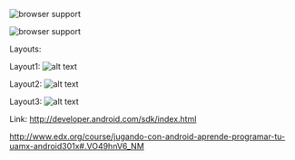 
  ![browser support](http://appbalo.com/wp-content/uploads/2014/08/Android-Central---The-App-.png)

  ![browser support](http://www.android.com/new/images/logos-2x/android-wordmark-8EC047.png)



Layouts:



Layout1:
![alt text](https://courses.edx.org/c4x/UPValenciaX/AIP201x/asset/practica_layouts.png "Layout1")






Layout2:
![alt text](https://courses.edx.org/c4x/UPValenciaX/AIP201x/asset/practica_layouts1.png "Layout2")





Layout3:
![alt text](https://courses.edx.org/c4x/UPValenciaX/AIP201x/asset/practica_layouts2.png "Layout3")




Link:
http://developer.android.com/sdk/index.html


http://www.edx.org/course/jugando-con-android-aprende-programar-tu-uamx-android301x#.VO49hnV6_NM

